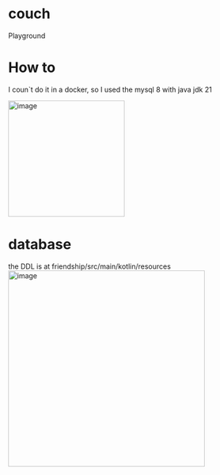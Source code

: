# couch
Playground

# How to

I coun`t do it in a docker, so I used the mysql 8 with java jdk 21

<img width="235" alt="image" src="https://github.com/brunatofani/couch/assets/4562451/54528fe8-e427-431c-9f53-cc0188682664">

# database
the DDL is at friendship/src/main/kotlin/resources
<img width="397" alt="image" src="https://github.com/brunatofani/couch/assets/4562451/f5ffffca-abab-44fb-8d5f-7a96d9ae1632">


